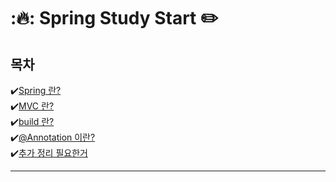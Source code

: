# :🔥: Spring Study Start ✏️

## 목차
✔️[Spring 란?](/md/spring.md) </br>
✔️[MVC 란?](/md/MVC.md) </br>
✔️[build 란?](/md/build.md) </br>
✔️[@Annotation 이란?](/md/annotation.md) </br>
✔️[추가 정리 필요한거](/md/other.md) 

<hr/>